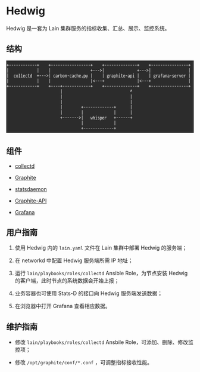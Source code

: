 # Hedwig

Hedwig 是一套为 Lain 集群服务的指标收集、汇总、展示、监控系统。


## 结构


![Hedwig](img/hedwig/asciiflow-collectd-graphite-grafana-2.png)


## 组件

* [collectd](https://collectd.org/)

* [Graphite](http://graphite.readthedocs.org/)

* [statsdaemon](https://github.com/Vimeo/statsdaemon/)

* [Graphite-API](https://github.com/brutasse/graphite-api)

* [Grafana](http://grafana.org/)


## 用户指南

1. 使用 Hedwig 内的 `lain.yaml` 文件在 Lain 集群中部署 Hedwig 的服务端；

2. 在 networkd 中配置 Hedwig 服务端所需 IP 地址；

3. 运行 `lain/playbooks/roles/collectd` Ansible Role，为节点安装 Hedwig 的客户端，此时节点的系统数据会开始上报；

4. 业务容器也可使用 Stats-D 的接口向 Hedwig 服务端发送数据；

5. 在浏览器中打开 Grafana 查看相应数据。


## 维护指南

* 修改 `lain/playbooks/roles/collectd` Ansbile Role，可添加、删除、修改监控项；

* 修改 `/opt/graphite/conf/*.conf` ，可调整指标接收性能。
